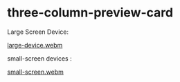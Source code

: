 # three-column-preview-card
Large Screen Device: 

[large-device.webm](https://github.com/user-attachments/assets/eda6c734-d601-4647-a394-9b3c9e71f175)

small-screen devices : 

[small-screen.webm](https://github.com/user-attachments/assets/0ab78d19-a0da-4d60-b9a8-1610ceea14a7)
